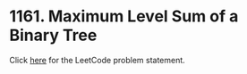 # 1161. Maximum Level Sum of a Binary Tree

Click [here](https://leetcode.com/problems/maximum-level-sum-of-a-binary-tree/description/)
for the LeetCode problem statement.
